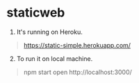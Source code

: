 # staticweb

1. It's running on Heroku.
> https://static-simple.herokuapp.com/


2. To run it on local machine.
> npm start
> open http://localhost:3000/
